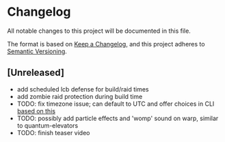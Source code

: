 # Changelog

All notable changes to this project will be documented in this file.

The format is based on [Keep a Changelog](https://keepachangelog.com/en/1.0.0/),
and this project adheres to [Semantic Versioning](https://semver.org/spec/v2.0.0.html).

## [Unreleased]

- add scheduled lcb defense for build/raid times
- add zombie raid protection during build time
- TODO: fix timezone issue; can default to UTC and offer choices in CLI [based on this](https://learn.microsoft.com/en-us/dotnet/standard/datetime/enumerate-time-zones)
- TODO: possibly add particle effects and 'womp' sound on warp, similar to quantum-elevators
- TODO: finish teaser video
